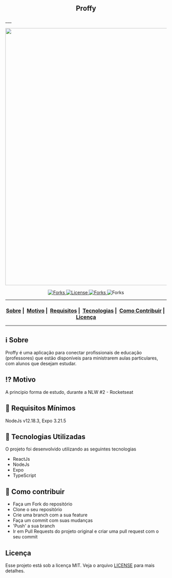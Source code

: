 <h2 align="center">Proffy</h2>
___


<p align="center">
  <img src="https://readme-maker.herokuapp.com/uploads/21869d4c210a48a1-Proffy-Web-Copy-–-Figma.jpg" width="800" heigth="800">
</p>


<p align="center">
 <a href="https://github.com/eemr3/proffy/stargazers">
    <img alt="Forks" src="https://img.shields.io/github/stars/eemr3/proffy">
  </a>
  <a href="LICENSE">
    <img alt="License" src="https://img.shields.io/badge/license-MIT-%23F8952D">
  </a>
  <a href="https://github.com/eemr3/proffy/network">
    <img alt="Forks" src="https://img.shields.io/github/forks/eemr3/proffy?color=red">
  </a>
  <a>
    <img alt="Forks" src="https://img.shields.io/github/repo-size/eemr3/proffy?color=yellow">
  </a>
</p>

___

<h3 align="center">
  <a href="#information_source-sobre">Sobre</a>&nbsp;|&nbsp;
  <a href="#interrobang-motivo">Motivo</a>&nbsp;|&nbsp;
  <a href="#seedling-requisitos-mínimos">Requisitos</a>&nbsp;|&nbsp;
  <a href="#rocket-tecnologias-utilizadas">Tecnologias</a>&nbsp;|&nbsp;
  <a href="#link-como-contribuir">Como Contribuir</a>&nbsp;|&nbsp;
  <a href="#licença">Licença</a>
</h3>

___


## :information_source: Sobre

Proffy é uma aplicação para conectar profissionais de educação (professores) que estão disponíveis para ministrarem aulas particulares,  com alunos que desejam estudar.

## :interrobang: Motivo

A principio forma de estudo, durante a NLW #2 - Rocketseat

## :seedling: Requisitos Mínimos

NodeJs v12.18.3, Expo 3.21.5

## :rocket: Tecnologias Utilizadas 

O projeto foi desenvolvido utilizando as seguintes tecnologias

- ReactJs
- NodeJs
- Expo
- TypeScript

## :link: Como contribuir 

- Faça um Fork do repositório
- Clone o seu repositório
- Crie uma branch com a sua feature
- Faça um commit com suas mudanças
- 'Push' a sua branch
- Ir em Pull Requests do projeto original e criar uma pull request com o seu commit

## Licença 

Esse projeto está sob a licença MIT. Veja o arquivo [LICENSE](LICENSE) para mais detalhes.
